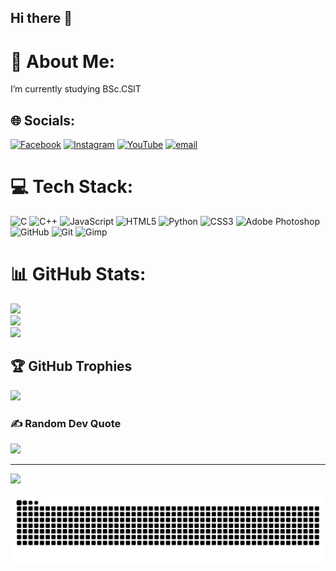 ## Hi there 👋

<!--
**kebiBGit/kebiBGit** is a ✨ _special_ ✨ repository because its `README.md` (this file) appears on your GitHub profile.

Here are some ideas to get you started:

- 🔭 I’m currently working on ...
- 🌱 I’m currently learning ...
- 👯 I’m looking to collaborate on ...
- 🤔 I’m looking for help with ...
- 💬 Ask me about ...
- 📫 How to reach me: ...
- 😄 Pronouns: ...
- ⚡ Fun fact: ...
-->
# 💫 About Me:
 I’m currently studying BSc.CSIT<br>


## 🌐 Socials:
[![Facebook](https://img.shields.io/badge/Facebook-%231877F2.svg?logo=Facebook&logoColor=white)](https://facebook.com/bibekkafle.6769) [![Instagram](https://img.shields.io/badge/Instagram-%23E4405F.svg?logo=Instagram&logoColor=white)](https://instagram.com/bibekkafley) [![YouTube](https://img.shields.io/badge/YouTube-%23FF0000.svg?logo=YouTube&logoColor=white)](https://youtube.com/@evilsniper5897) [![email](https://img.shields.io/badge/Email-D14836?logo=gmail&logoColor=white)](mailto:bibekkafle932@gmail.com) 

# 💻 Tech Stack:
![C](https://img.shields.io/badge/c-%2300599C.svg?style=for-the-badge&logo=c&logoColor=white) ![C++](https://img.shields.io/badge/c++-%2300599C.svg?style=for-the-badge&logo=c%2B%2B&logoColor=white) ![JavaScript](https://img.shields.io/badge/javascript-%23323330.svg?style=for-the-badge&logo=javascript&logoColor=%23F7DF1E) ![HTML5](https://img.shields.io/badge/html5-%23E34F26.svg?style=for-the-badge&logo=html5&logoColor=white) ![Python](https://img.shields.io/badge/python-3670A0?style=for-the-badge&logo=python&logoColor=ffdd54) ![CSS3](https://img.shields.io/badge/css3-%231572B6.svg?style=for-the-badge&logo=css3&logoColor=white) ![Adobe Photoshop](https://img.shields.io/badge/adobe%20photoshop-%2331A8FF.svg?style=for-the-badge&logo=adobe%20photoshop&logoColor=white) ![GitHub](https://img.shields.io/badge/github-%23121011.svg?style=for-the-badge&logo=github&logoColor=white) ![Git](https://img.shields.io/badge/git-%23F05033.svg?style=for-the-badge&logo=git&logoColor=white) ![Gimp](https://img.shields.io/badge/Gimp-657D8B?style=for-the-badge&logo=gimp&logoColor=FFFFFF)
# 📊 GitHub Stats:
![](https://github-readme-stats.vercel.app/api?username=kebiBGit&theme=dark&hide_border=true&include_all_commits=false&count_private=false)<br/>
![](https://github-readme-streak-stats.herokuapp.com/?user=kebiBGit&theme=dark&hide_border=true)<br/>
![](https://github-readme-stats.vercel.app/api/top-langs/?username=kebiBGit&theme=dark&hide_border=true&include_all_commits=false&count_private=false&layout=compact)

## 🏆 GitHub Trophies
![](https://github-profile-trophy.vercel.app/?username=kebiBGit&theme=radical&no-frame=false&no-bg=false&margin-w=4)

### ✍️ Random Dev Quote
![](https://quotes-github-readme.vercel.app/api?type=horizontal&theme=radical)

---
[![](https://visitcount.itsvg.in/api?id=kebiBGit&icon=0&color=0)](https://visitcount.itsvg.in)

<picture>
  <source media="(prefers-color-scheme: dark)" srcset="https://raw.githubusercontent.com/kebiBGit/kebiBGit/output/github-snake-dark.svg" />
  <source media="(prefers-color-scheme: light)" srcset="https://raw.githubusercontent.com/kebiBGit/kebiBGit/output/github-snake.svg" />
  <img alt="github-snake" src="https://raw.githubusercontent.com/kebiBGit/kebiBGit/output/github-snake.svg" />
</picture>
